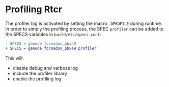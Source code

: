 # Profiling Rtcr

The profiler log is activated by setting the macro `-DPROFILE` during
runtime. In order to simply the profiling process, the SPEC `profiler` can be
added to the SPECS variables in `build/etc/specs.conf`:

```diff
- SPECS = genode focnados_pbxa9
+ SPECS = genode focnados_pbxa9 profiler
```

This will:

* disable debug and verbose log
* include the profiler library
* enable the profiling log
